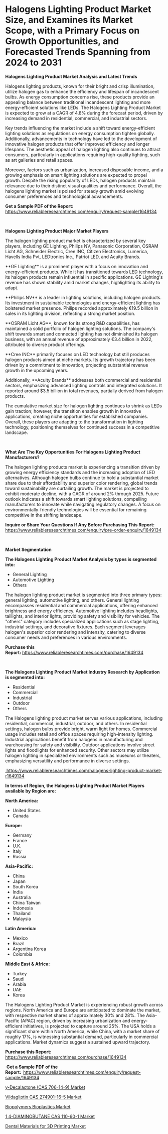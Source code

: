 <p><h1>Halogens Lighting Product Market Size, and Examines its Market Scope, with a Primary Focus on Growth Opportunities, and Forecasted Trends Spanning from 2024 to 2031</h1></p><p><strong>Halogens Lighting Product Market Analysis and Latest Trends</strong></p>
<p><p>Halogens lighting products, known for their bright and crisp illumination, utilize halogen gas to enhance the efficiency and lifespan of incandescent bulbs. As energy consumption concerns rise, these products provide an appealing balance between traditional incandescent lighting and more energy-efficient solutions like LEDs. The Halogens Lighting Product Market is expected to grow at a CAGR of 4.8% during the forecast period, driven by increasing demand in residential, commercial, and industrial sectors.</p><p>Key trends influencing the market include a shift toward energy-efficient lighting solutions as regulations on energy consumption tighten globally. Additionally, advancements in technology have led to the development of innovative halogen products that offer improved efficiency and longer lifespans. The aesthetic appeal of halogen lighting also continues to attract consumers, particularly in applications requiring high-quality lighting, such as art galleries and retail spaces.</p><p>Moreover, factors such as urbanization, increased disposable income, and a growing emphasis on smart lighting solutions are expected to propel growth. Despite the rising popularity of LEDs, halogen products maintain relevance due to their distinct visual qualities and performance. Overall, the halogens lighting market is poised for steady growth amid evolving consumer preferences and technological advancements.</p></p>
<p><strong>Get a Sample PDF of the Report:&nbsp;</strong> <a href="https://www.reliableresearchtimes.com/enquiry/request-sample/1649134?utm_campaign=1612&utm_medium=2&utm_source=Github&utm_content=ia&utm_term=15102024&utm_id=halogens-lighting-product">https://www.reliableresearchtimes.com/enquiry/request-sample/1649134</a></p>
<p>&nbsp;</p>
<p><strong>Halogens Lighting Product Major Market Players</strong></p>
<p><p>The halogen lighting product market is characterized by several key players, including GE Lighting, Philips NV, Panasonic Corporation, OSRAM Licht AG, Schneider Electric, Cree INC, Citizen Electronics, Lumerica, Havells India Pvt, LEDtronics Inc., Patriot LED, and Acuity Brands. </p><p>**GE Lighting** is a prominent player with a focus on innovation and energy-efficient products. While it has transitioned towards LED technology, its halogen products remain influential in specific applications. GE Lighting's revenue has shown stability amid market changes, highlighting its ability to adapt.</p><p>**Philips NV** is a leader in lighting solutions, including halogen products. Its investment in sustainable technologies and energy-efficient lighting has bolstered market presence. Philips recorded approximately €19.5 billion in sales in its lighting division, reflecting a strong market position.</p><p>**OSRAM Licht AG**, known for its strong R&D capabilities, has maintained a solid portfolio of halogen lighting solutions. The company's shift towards smart and connected lighting has not diminished its halogen business, with an annual revenue of approximately €3.4 billion in 2022, attributed to diverse product offerings.</p><p>**Cree INC** primarily focuses on LED technology but still produces halogen products aimed at niche markets. Its growth trajectory has been driven by a commitment to innovation, projecting substantial revenue growth in the upcoming years.</p><p>Additionally, **Acuity Brands** addresses both commercial and residential sectors, emphasizing advanced lighting controls and integrated solutions. It reported around $3.5 billion in total revenues, partially derived from halogen products.</p><p>The cumulative market size for halogen lighting continues to shrink as LEDs gain traction; however, the transition enables growth in innovative applications, creating niche opportunities for established companies. Overall, these players are adapting to the transformation in lighting technology, positioning themselves for continued success in a competitive landscape.</p></p>
<p>&nbsp;</p>
<p><strong>What Are The Key Opportunities For Halogens Lighting Product Manufacturers?</strong></p>
<p><p>The halogen lighting products market is experiencing a transition driven by growing energy efficiency standards and the increasing adoption of LED alternatives. Although halogen bulbs continue to hold a substantial market share due to their affordability and superior color rendering, global trends toward sustainability are curtailing growth. The market is projected to exhibit moderate decline, with a CAGR of around 2% through 2025. Future outlook indicates a shift towards smart lighting solutions, compelling manufacturers to innovate while navigating regulatory changes. A focus on environmentally-friendly technologies will be essential for remaining competitive in the shifting landscape.</p></p>
<p><strong>Inquire or Share Your Questions If Any Before Purchasing This Report:</strong> <a href="https://www.reliableresearchtimes.com/enquiry/pre-order-enquiry/1649134?utm_campaign=1612&utm_medium=2&utm_source=Github&utm_content=ia&utm_term=15102024&utm_id=halogens-lighting-product">https://www.reliableresearchtimes.com/enquiry/pre-order-enquiry/1649134</a></p>
<p>&nbsp;</p>
<p><strong>Market Segmentation</strong></p>
<p><strong>The Halogens Lighting Product Market Analysis by types is segmented into:</strong></p>
<p><ul><li>General Lighting</li><li>Automotive Lighting</li><li>Others</li></ul></p>
<p><p>The halogen lighting product market is segmented into three primary types: general lighting, automotive lighting, and others. General lighting encompasses residential and commercial applications, offering enhanced brightness and energy efficiency. Automotive lighting includes headlights, taillights, and interior lights, providing safety and visibility for vehicles. The "others" category includes specialized applications such as stage lighting, industrial settings, and decorative fixtures. Each segment leverages halogen's superior color rendering and intensity, catering to diverse consumer needs and preferences in various environments.</p></p>
<p><strong>Purchase this Report:&nbsp;</strong><a href="https://www.reliableresearchtimes.com/purchase/1649134?utm_campaign=1612&utm_medium=2&utm_source=Github&utm_content=ia&utm_term=15102024&utm_id=halogens-lighting-product">https://www.reliableresearchtimes.com/purchase/1649134</a></p>
<p>&nbsp;</p>
<p><strong>The Halogens Lighting Product Market Industry Research by Application is segmented into:</strong></p>
<p><ul><li>Residential</li><li>Commercial</li><li>Industrial</li><li>Outdoor</li><li>Others</li></ul></p>
<p><p>The Halogens lighting product market serves various applications, including residential, commercial, industrial, outdoor, and others. In residential settings, halogen bulbs provide bright, warm light for homes. Commercial usage includes retail and office spaces requiring high-intensity lighting. Industrial applications benefit from halogens in manufacturing and warehousing for safety and visibility. Outdoor applications involve street lights and floodlights for enhanced security. Other sectors may utilize halogen lighting in specialized environments such as museums or theaters, emphasizing versatility and performance in diverse settings.</p></p>
<p><a href="https://www.reliableresearchtimes.com/halogens-lighting-product-market-r1649134?utm_campaign=1612&utm_medium=2&utm_source=Github&utm_content=ia&utm_term=15102024&utm_id=halogens-lighting-product">&nbsp;https://www.reliableresearchtimes.com/halogens-lighting-product-market-r1649134</a></p>
<p><strong>In terms of Region, the Halogens Lighting Product Market Players available by Region are:</strong></p>
<p>
    <p> <strong> North America: </strong>
        <ul>
            <li>United States</li>
            <li>Canada</li>
        </ul>
        </p> 
    <p> <strong> Europe: </strong>
        <ul>
            <li>Germany</li>
            <li>France</li>
            <li>U.K.</li>
            <li>Italy</li>
            <li>Russia</li>
        </ul>
        </p> 
    <p> <strong> Asia-Pacific: </strong>
        <ul>
            <li>China</li>
            <li>Japan</li>
            <li>South Korea</li>
            <li>India</li>
            <li>Australia</li>
            <li>China Taiwan</li>
            <li>Indonesia</li>
            <li>Thailand</li>
            <li>Malaysia</li>
        </ul>
        </p> 
    <p> <strong> Latin America: </strong>
        <ul>
            <li>Mexico</li>
            <li>Brazil</li>
            <li>Argentina Korea</li>
            <li>Colombia</li>
        </ul>
        </p> 
    <p> <strong> Middle East & Africa: </strong>
        <ul>
            <li>Turkey</li>
            <li>Saudi</li>
            <li>Arabia</li>
            <li>UAE</li>
            <li>Korea</li>
        </ul>
    </p>
    </p>
<p><p>The Halogens Lighting Product Market is experiencing robust growth across regions. North America and Europe are anticipated to dominate the market, with respective market shares of approximately 30% and 28%. The Asia-Pacific (APAC) region, driven by increasing urbanization and energy-efficient initiatives, is projected to capture around 25%. The USA holds a significant share within North America, while China, with a market share of roughly 17%, is witnessing substantial demand, particularly in commercial applications. Market dynamics suggest a sustained upward trajectory.</p></p>
<p><strong>Purchase this Report: </strong><a href="https://www.reliableresearchtimes.com/purchase/1649134?utm_campaign=1612&utm_medium=2&utm_source=Github&utm_content=ia&utm_term=15102024&utm_id=halogens-lighting-product">https://www.reliableresearchtimes.com/purchase/1649134</a></p>
<p>&nbsp;<strong>Get a Sample PDF of the Report:&nbsp;&nbsp;</strong><a href="https://www.reliableresearchtimes.com/enquiry/request-sample/1649134?utm_campaign=1612&utm_medium=2&utm_source=Github&utm_content=ia&utm_term=15102024&utm_id=halogens-lighting-product">https://www.reliableresearchtimes.com/enquiry/request-sample/1649134</a></p>
<p><strong></strong></p>
<p><p><a href="https://www.linkedin.com/pulse/%CE%B3-decalactone-cas-706-14-9-market-segmentation-geographical-regions-5mnce?trk=public_post_embed_feed-article-content&utm_campaign=1612&utm_medium=2&utm_source=Github&utm_content=ia&utm_term=15102024&utm_id=halogens-lighting-product">γ-Decalactone (CAS 706-14-9) Market</a></p><p><a href="https://www.linkedin.com/pulse/vildagliptin-cas-274901-16-5-market-growth-outlook-from-2024-ydz6e?utm_campaign=1612&utm_medium=2&utm_source=Github&utm_content=ia&utm_term=15102024&utm_id=halogens-lighting-product">Vildagliptin CAS 274901-16-5 Market</a></p><p><a href="https://www.linkedin.com/pulse/biopolymers-bioplastics-market-trends-detailed-study-its-lioxe?trk=public_post_embed_feed-article-content&utm_campaign=1612&utm_medium=2&utm_source=Github&utm_content=ia&utm_term=15102024&utm_id=halogens-lighting-product">Biopolymers Bioplastics Market</a></p><p><a href="https://www.linkedin.com/pulse/14-diaminobutane-cas-110-60-1-market-dynamics-application-shb3e?utm_campaign=1612&utm_medium=2&utm_source=Github&utm_content=ia&utm_term=15102024&utm_id=halogens-lighting-product">1,4-DIAMINOBUTANE CAS 110-60-1 Market</a></p><p><a href="https://github.com/NarcisoFerry/Market-Research-Report-List-1/blob/main/dental-materials-for-3d-printing-market.md?utm_campaign=1612&utm_medium=2&utm_source=Github&utm_content=ia&utm_term=15102024&utm_id=halogens-lighting-product">Dental Materials for 3D Printing Market</a></p></p>